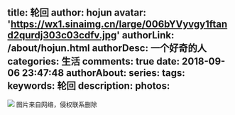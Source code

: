 title: 轮回
author: hojun
avatar: 'https://wx1.sinaimg.cn/large/006bYVyvgy1ftand2qurdj303c03cdfv.jpg'
authorLink: /about/hojun.html
authorDesc: 一个好奇的人
categories: 生活
comments: true
date: 2018-09-06 23:47:48
authorAbout:
series:
tags:
keywords: 轮回
description: 
photos:
---
![](https://wx3.sinaimg.cn/large/006bYVyvgy1fv02v20r9fj30g40a3dkx.jpg)
图片来自网络，侵权联系删除